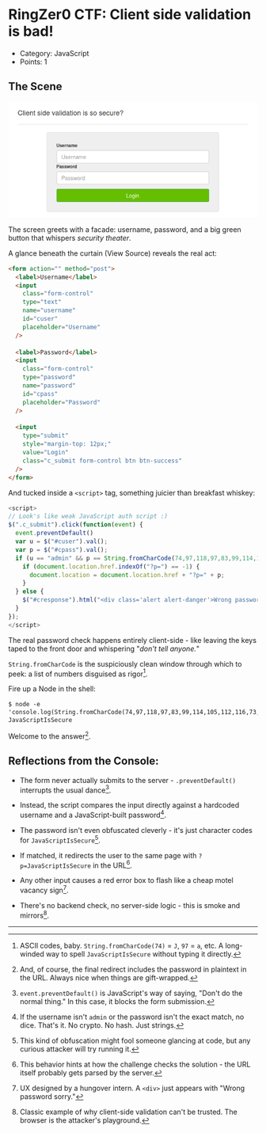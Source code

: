 # RingZer0 CTF: Client side validation is bad!

- Category: JavaScript
- Points: 1

## The Scene

![Index Page](00_index_page.png)

The screen greets with a facade: username, password, and a big green button that whispers _security theater_.

A glance beneath the curtain (View Source) reveals the real act:

```html
<form action="" method="post">
  <label>Username</label>
  <input
    class="form-control"
    type="text"
    name="username"
    id="cuser"
    placeholder="Username"
  />

  <label>Password</label>
  <input
    class="form-control"
    type="password"
    name="password"
    id="cpass"
    placeholder="Password"
  />

  <input
    type="submit"
    style="margin-top: 12px;"
    value="Login"
    class="c_submit form-control btn btn-success"
  />
</form>
```

And tucked inside a `<script>` tag, something juicier than breakfast whiskey:

```javascript
<script>
// Look's like weak JavaScript auth script :)
$(".c_submit").click(function(event) {
  event.preventDefault()
  var u = $("#cuser").val();
  var p = $("#cpass").val();
  if (u == "admin" && p == String.fromCharCode(74,97,118,97,83,99,114,105,112,116,73,115,83,101,99,117,114,101)) {
    if (document.location.href.indexOf("?p=") == -1) {
      document.location = document.location.href + "?p=" + p;
    }
  } else {
    $("#cresponse").html("<div class='alert alert-danger'>Wrong password sorry.</div>");
  }
});
</script>
```

The real password check happens entirely client-side - like leaving the keys taped to the front door and whispering "_don't tell anyone._"

`String.fromCharCode` is the suspiciously clean window through which to peek: a list of numbers disguised as rigor[^1].

Fire up a Node in the shell:

```
$ node -e 'console.log(String.fromCharCode(74,97,118,97,83,99,114,105,112,116,73,115,83,101,99,117,114,101))'
JavaScriptIsSecure
```

Welcome to the answer[^2].

## Reflections from the Console:

- The form never actually submits to the server - `.preventDefault()` interrupts the usual dance[^3].

- Instead, the script compares the input directly against a hardcoded username and a JavaScript-built password[^4].

- The password isn't even obfuscated cleverly - it's just character codes for `JavaScriptIsSecure`[^5].

- If matched, it redirects the user to the same page with `?p=JavaScriptIsSecure` in the URL[^6].

- Any other input causes a red error box to flash like a cheap motel vacancy sign[^7].

- There's no backend check, no server-side logic - this is smoke and mirrors[^8].

---

[^1]: ASCII codes, baby. `String.fromCharCode(74)` = `J`, `97` = `a`, etc. A long-winded way to spell `JavaScriptIsSecure` without typing it directly.
[^2]: And, of course, the final redirect includes the password in plaintext in the URL. Always nice when things are gift-wrapped.
[^3]: `event.preventDefault()` is JavaScript's way of saying, "Don't do the normal thing." In this case, it blocks the form submission.
[^4]: If the username isn't `admin` or the password isn't the exact match, no dice. That's it. No crypto. No hash. Just strings.
[^5]: This kind of obfuscation might fool someone glancing at code, but any curious attacker will try running it.
[^6]: This behavior hints at how the challenge checks the solution - the URL itself probably gets parsed by the server.
[^7]: UX designed by a hungover intern. A `<div>` just appears with "Wrong password sorry."
[^8]: Classic example of why client-side validation can't be trusted. The browser is the attacker's playground.
